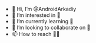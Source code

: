 - 👋 Hi, I’m @AndroidArkadiy
- 👀 I’m interested in 📱
- 🌱 I’m currently learning 📱
- 💞️ I’m looking to collaborate on 💏
- 📫 How to reach 🤹‍♂️

<!---
AndroidArkadiy/AndroidArkadiy is a ✨ special ✨ repository because its `README.md` (this file) appears on your GitHub profile.
You can click the Preview link to take a look at your changes.
--->
